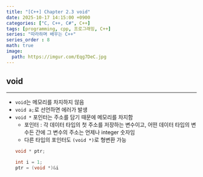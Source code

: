 ```yaml
---
title: "[C++] Chapter 2.3 void"
date: 2025-10-17 14:15:00 +0900
categories: ["C, C++, C#", C++]
tags: [programming, cpp, 프로그래밍, C++]
series: "따라하며 배우는 C++"
series_order : 8
math: true
image:
  path: https://imgur.com/Eqg7DeC.jpg
---
```


## void

---

- `void`는 메모리를 차지하지 않음
- `void a;`로 선언하면 에러가 발생
- `void *` 포인터는 주소를 담기 때문에 메모리를 차지함
  - 포인터 : 각 데이터 타입의 첫 주소를 저장하는 변수이고, 어떤 데이터 타입의 변수든 간에 그 변수의 주소는 언제나 integer 숫자임
  - 다른 타입의 포인터도 `(void *)`로 형변환 가능
  ```cpp
  void * ptr;

  int i = 1;
  ptr = (void *)&i
  ```
